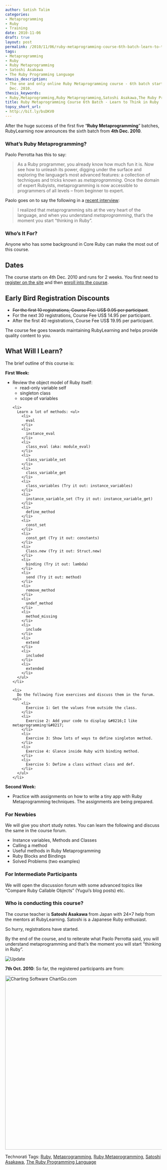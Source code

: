 ```yaml
---
author: Satish Talim
categories:
- Metaprogramming
- Ruby
- Training
date: 2010-11-06
draft: true
layout: post
permalink: /2010/11/06/ruby-metaprogramming-course-6th-batch-learn-to-think-in-ruby/
tags:
- Metaprogramming
- Ruby
- Ruby Metaprogramming
- Satoshi Asakawa
- The Ruby Programming Language
thesis_description:
- The one and only online Ruby Metaprogramming course - 6th batch starts from 4th
  Dec. 2010.
thesis_keywords:
- Ruby,Metaprogramming,Ruby Metaprogramming,Satoshi Asakawa,The Ruby Programming Language
title: Ruby Metaprogramming Course 6th Batch - Learn to Think in Ruby
topsy_short_url:
- http://bit.ly/bsDKV0
---
```


<div>
  <p>
    <span class="drop_cap">A</span>fter the huge success of the first five &#8220;<strong>Ruby Metaprogramming</strong>&#8221; batches, RubyLearning now announces the sixth batch from <b>4th Dec. 2010</b>.
  </p>
  
  <h3>
    What&#8217;s Ruby Metaprogramming?
  </h3>
  
  <p>
    Paolo Perrotta has this to say:
  </p>
  
  <blockquote>
    <p>
      As a Ruby programmer, you already know how much fun it is. Now see how to unleash its power, digging under the surface and exploring the language&#8217;s most advanced features: a collection of techniques and tricks known as <em>metaprogramming</em>. Once the domain of expert Rubyists, metaprogramming is now accessible to programmers of all levels &#8211; from beginner to expert.
    </p>
  </blockquote>
  
  <p>
    Paolo goes on to say the following in a <a href="http://rubylearning.com/blog/2009/07/01/interview-author-paolo-perrotta/">recent interview</a>:
  </p>
  
  <blockquote>
    <p>
      I realized that metaprogramming sits at the very heart of the language, and when you understand <em>metaprogramming</em>, that&#8217;s the moment you start &#8220;thinking in Ruby&#8221;.
    </p>
  </blockquote>
  
  <h3>
    Who&#8217;s It For?
  </h3>
  
  <p>
    Anyone who has some background in Core Ruby can make the most out of this course.
  </p>
  
  <h2>
    Dates
  </h2>
  
  <p>
    The course starts on 4th Dec. 2010 and runs for 2 weeks. You first need to <a href="http://rubylearning.org/">register on the site</a> and then <a href="http://rubylearning.org/class/course/view.php?id=66">enroll into the course</a>.
  </p>
  
  <h2>
    Early Bird Registration Discounts
  </h2>
  
  <ul>
    <li>
      <span style="text-decoration: line-through">For the first 10 registrations, Course Fee: US$ 9.95 per participant</span>.
    </li>
    <li>
      For the next 30 registrations, Course Fee US$ 14.95 per participant.
    </li>
    <li>
      After the first 40 registrations, Course Fee US$ 19.95 per participant.
    </li>
  </ul>
  
  <p>
    The course fee goes towards maintaining RubyLearning and helps provide quality content to you.
  </p>
  
  <h2>
    What Will I Learn?
  </h2>
  
  <p>
    The brief outline of this course is:
  </p>
  
  <p>
    <b>First Week:</b>
  </p>
  
  <ul>
    <li>
      Review the object model of Ruby itself: <ul>
        <li>
          read-only variable self
        </li>
        <li>
          singleton class
        </li>
        <li>
          scope of variables
        </li>
      </ul>
    </li>
    
    <li>
      Learn a lot of methods: <ul>
        <li>
          eval
        </li>
        <li>
          instance_eval
        </li>
        <li>
          class_eval (aka: module_eval)
        </li>
        <li>
          class_variable_set
        </li>
        <li>
          class_variable_get
        </li>
        <li>
          class_variables (Try it out: instance_variables)
        </li>
        <li>
          instance_variable_set (Try it out: instance_variable_get)
        </li>
        <li>
          define_method
        </li>
        <li>
          const_set
        </li>
        <li>
          const_get (Try it out: constants)
        </li>
        <li>
          Class.new (Try it out: Struct.new)
        </li>
        <li>
          binding (Try it out: lambda)
        </li>
        <li>
          send (Try it out: method)
        </li>
        <li>
          remove_method
        </li>
        <li>
          undef_method
        </li>
        <li>
          method_missing
        </li>
        <li>
          include
        </li>
        <li>
          extend
        </li>
        <li>
          included
        </li>
        <li>
          extended
        </li>
      </ul>
    </li>
    
    <li>
      Do the following five exercises and discuss them in the forum. <ul>
        <li>
          Exercise 1: Get the values from outside the class.
        </li>
        <li>
          Exercise 2: Add your code to display &#8216;I like metaprogramming!&#8217;
        </li>
        <li>
          Exercise 3: Show lots of ways to define singleton method.
        </li>
        <li>
          Exercise 4: Glance inside Ruby with binding method.
        </li>
        <li>
          Exercise 5: Define a class without class and def.
        </li>
      </ul>
    </li>
  </ul>
  
  <p>
    <b>Second Week:</b>
  </p>
  
  <ul>
    <li>
      Practice with assignments on how to write a tiny app with Ruby Metaprogramming techniques. The assignments are being prepared.
    </li>
  </ul>
  
  <h3>
    For Newbies
  </h3>
  
  <p>
    We will give you short study notes. You can learn the following and discuss the same in the course forum.
  </p>
  
  <ul>
    <li>
      Instance variables, Methods and Classes
    </li>
    <li>
      Calling a method
    </li>
    <li>
      Useful methods in Ruby Metaprogramming
    </li>
    <li>
      Ruby Blocks and Bindings
    </li>
    <li>
      Solved Problems (two examples)
    </li>
  </ul>
  
  <h3>
    For Intermediate Participants
  </h3>
  
  <p>
    We willl open the discussion forum with some advanced topics like &#8220;Compare Ruby Callable Objects&#8221; (Yugui&#8217;s blog posts) etc.
  </p>
  
  <h3>
    Who is conducting this course?
  </h3>
  
  <p>
    The course teacher is <b>Satoshi Asakawa</b> from Japan with 24&#215;7 help from the mentors at RubyLearning. Satoshi is a Japanese Ruby enthusiast.
  </p>
  
  <p>
    So hurry, registrations have started.
  </p>
  
  <p class="alert">
    By the end of the course, and to reiterate what Paolo Perrotta said, you will understand metaprogramming and that&#8217;s the moment you will start &#8220;thinking in Ruby&#8221;.
  </p>
  
  <p>
    <img src='http://rubylearning.com/images/update.jpg' style="border: 0px none ;" alt="Update" title="Update" />
  </p>
  
  <p>
    <b>7th Oct. 2010</b>: So far, the registered participants are from:
  </p>
  
  <p>
    <a href="http://www.chartgo.com/linkshare.do?id=d1e4426faa"> <img src="http://www.chartgo.com/link.do?id=d1e4426faa" title="ChartGo.com" alt="Charting Software ChartGo.com" style="border:0" width="560" /></a>
  </p>
</div>

Technorati Tags: <a href="http://technorati.com/tag/Ruby" rel="tag">Ruby</a>, <a href="http://technorati.com/tag/Metaprogramming" rel="tag">Metaprogramming</a>, <a href="http://technorati.com/tag/Ruby+Metaprogramming" rel="tag">Ruby Metaprogramming</a>, <a href="http://technorati.com/tag/Satoshi+Asakawa" rel="tag">Satoshi Asakawa</a>, <a href="http://technorati.com/tag/The+Ruby+Programming+Language" rel="tag">The Ruby Programming Language</a>
